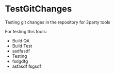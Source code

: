 # TestGitChanges
Testing git changes in the repository for 3party tools

For testing this tools:
- Build QA
- Build Test
- asdfasdf
- Testing
- fsdgdfg
- asfasdf
fsgsdf

